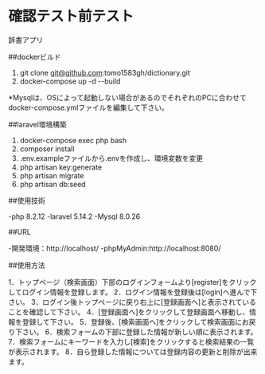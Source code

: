 # 確認テスト前テスト

辞書アプリ

##dockerビルド

1. git clone git@github.com:tomo1583gh/dictionary.git
2. docker-compose up -d --build

*Mysqlは、OSによって起動しない場合があるのでそれぞれのPCに合わせてdocker-compose.ymlファイルを編集して下さい。

##laravel環境構築

1. docker-compose exec php bash
2. composer install
3. .env.exampleファイルから.envを作成し、環境変数を変更
4. php artisan key:generate
5. php artisan migrate
6. php artisan db:seed

##使用技術

-php 8.2.12
-laravel 5.14.2
-Mysql 8.0.26

##URL

-開発環境：http://localhost/
-phpMyAdmin:http://localhost:8080/

##使用方法

1．トップページ（検索画面）下部のログインフォームより[register]をクリックしてログイン情報を登録します。
2．ログイン情報を登録後は[login]へ進んで下さい。
3．ログイン後トップページに戻り右上に[登録画面へ]と表示されていることを確認して下さい。
4．[登録画面へ]をクリックして登録画面へ移動し、情報を登録して下さい。
5．登録後、[検索画面へ]をクリックして検索画面にお戻り下さい。
6．検索フォームの下部に登録した情報が新しい順に表示されます。
7．検索フォームにキーワードを入力し[検索]をクリックすると検索結果の一覧が表示されます。
8．自ら登録した情報については登録内容の更新と削除が出来ます。


